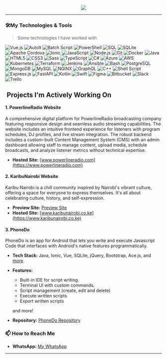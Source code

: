 <div align="center">
  <a href="https://open.spotify.com/user/31bzd4gra6amj6cioyeyq2fe4qba">
    <img src="http://github-profile-summary-cards.vercel.app/api/cards/profile-details?username=MurageKabui&theme=zenburn">
  </a>
</div>

<hr>

### 🛠️My Technologies & Tools
> Some technologies I have worked with

![Vue.js](https://img.shields.io/badge/-Vue.js-4FC08D?style=flat-square&logo=vue.js&logoColor=white)
![AutoIt](https://img.shields.io/badge/-AutoIt-1C3552?style=flat-square&logo=autoit&logoColor=white)
![Batch Script](https://img.shields.io/badge/-Batch_Script-4D4D4D?style=flat-square&logo=windows-terminal&logoColor=white)
![PowerShell](https://img.shields.io/badge/-PowerShell-5391FE?style=flat-square&logo=powershell&logoColor=white)
![SQL](https://img.shields.io/badge/-SQL-4479A1?style=flat-square&logo=postgresql&logoColor=white)
![SQLite](https://img.shields.io/badge/-SQLite-003B57?style=flat-square&logo=sqlite&logoColor=white)
![Apache Cordova](https://img.shields.io/badge/-Apache_Cordova-E8E8E8?style=flat-square&logo=apache-cordova&logoColor=black)
![Ionic](https://img.shields.io/badge/-Ionic-3880FF?style=flat-square&logo=ionic&logoColor=white)
![JavaScript](https://img.shields.io/badge/-JavaScript-F7DF1E?style=flat-square&logo=javascript&logoColor=black)
![Node.js](https://img.shields.io/badge/-Node.js-339933?style=flat-square&logo=node.js&logoColor=white)
![Git](https://img.shields.io/badge/-Git-F05032?style=flat-square&logo=git&logoColor=white)
![Docker](https://img.shields.io/badge/-Docker-2496ED?style=flat-square&logo=docker&logoColor=white)
![Java](https://img.shields.io/badge/-Java-007396?style=flat-square&logo=java&logoColor=white)
![HTML5](https://img.shields.io/badge/-HTML5-E34F26?style=flat-square&logo=html5&logoColor=white)
![CSS3](https://img.shields.io/badge/-CSS3-1572B6?style=flat-square&logo=css3&logoColor=white)
![Sass](https://img.shields.io/badge/-Sass-CC6699?style=flat-square&logo=sass&logoColor=white)
![TypeScript](https://img.shields.io/badge/-TypeScript-007ACC?style=flat-square&logo=typescript&logoColor=white)
![C#](https://img.shields.io/badge/-C%23-239120?style=flat-square&logo=c-sharp&logoColor=white)
![Azure](https://img.shields.io/badge/-Azure-0089D6?style=flat-square&logo=microsoft-azure&logoColor=white)
![AWS](https://img.shields.io/badge/-AWS-232F3E?style=flat-square&logo=amazon-aws&logoColor=white)
![Kubernetes](https://img.shields.io/badge/-Kubernetes-326CE5?style=flat-square&logo=kubernetes&logoColor=white)
![Terraform](https://img.shields.io/badge/-Terraform-623CE4?style=flat-square&logo=terraform&logoColor=white)
![Jenkins](https://img.shields.io/badge/-Jenkins-D24939?style=flat-square&logo=jenkins&logoColor=white)
![Ansible](https://img.shields.io/badge/-Ansible-EE0000?style=flat-square&logo=ansible&logoColor=white)
![Bash](https://img.shields.io/badge/-Bash-4EAA25?style=flat-square&logo=gnu-bash&logoColor=white)
![PostgreSQL](https://img.shields.io/badge/-PostgreSQL-336791?style=flat-square&logo=postgresql&logoColor=white)
![MongoDB](https://img.shields.io/badge/-MongoDB-47A248?style=flat-square&logo=mongodb&logoColor=white)
![MySQL](https://img.shields.io/badge/-MySQL-4479A1?style=flat-square&logo=mysql&logoColor=white)
![NGINX](https://img.shields.io/badge/-NGINX-009639?style=flat-square&logo=nginx&logoColor=white)
![GraphQL](https://img.shields.io/badge/-GraphQL-E10098?style=flat-square&logo=graphql&logoColor=white)
![C++](https://img.shields.io/badge/-C%2B%2B-00599C?style=flat-square&logo=c%2B%2B&logoColor=white)
![Shell Script](https://img.shields.io/badge/-Shell_Script-4EAA25?style=flat-square&logo=gnu-bash&logoColor=white)
![Express.js](https://img.shields.io/badge/-Express.js-000000?style=flat-square&logo=express&logoColor=white)
![FastAPI](https://img.shields.io/badge/-FastAPI-009688?style=flat-square&logo=fastapi&logoColor=white)
![Kotlin](https://img.shields.io/badge/-Kotlin-0095D5?style=flat-square&logo=kotlin&logoColor=white)
![Swift](https://img.shields.io/badge/-Swift-FA7343?style=flat-square&logo=swift&logoColor=white)
![Figma](https://img.shields.io/badge/-Figma-F24E1E?style=flat-square&logo=figma&logoColor=white)
![Bitbucket](https://img.shields.io/badge/-Bitbucket-0052CC?style=flat-square&logo=bitbucket&logoColor=white)
![Slack](https://img.shields.io/badge/-Slack-4A154B?style=flat-square&logo=slack&logoColor=white)
![Trello](https://img.shields.io/badge/-Trello-0079BF?style=flat-square&logo=trello&logoColor=white)

## ️ Projects I'm Actively Working On

#### 1. **PowerlineRadio Website**
A comprehensive digital platform for PowerlineRadio broadcasting company featuring responsive design and seamless audio streaming capabilities. The website includes an intuitive frontend experience for listeners with program schedules, DJ profiles, and live stream integration. The robust backend includes a custom-built Content Management System (CMS) with an admin dashboard allowing staff to manage content, upload media, schedule broadcasts, and analyze listener metrics without technical expertise.
- **Hosted Site:** [www.powerlineradio.com](https://www.powerlineradio.com)


#### 2. **KaribuNairobi Website**
Karibu Nairobi is a chill community inspired by Nairobi's vibrant culture, offering a space for everyone to express themselves. It's all about celebrating culture, history, and self-expression.

- **Preview Site:** [Preview Site](https://muragekabui.github.io/KaribuNairobi/)
- **Hosted Site:** [www.karibunairobi.co.ke](https://www.karibunairobi.co.ke)

#### 3. **PhoneDo**
PhoneDo is an app for Android that lets you write and execute Javascript Code that interfaces with Android's native features programmatically.
- **Tech Stack:** Java, Ionic, Vue, SQLite, jQuery, Bootstrap, Ace.js, and [more](https://github.com/MurageKabui/PhoneDo#about).
- **Features:**
  - Built-in IDE for script writing.
  - Terminal UI with custom commands.
  - Script management (create, edit and delete)
  - Execute written scripts
  - Export written scripts
  
  and more!
- **Repository:** [PhoneDo Repository](https://github.com/MurageKabui/PhoneDo)

### 📫 How to Reach Me

- **WhatsApp:** [My WhatsApp](https://wa.link/9kbk0s)

---
